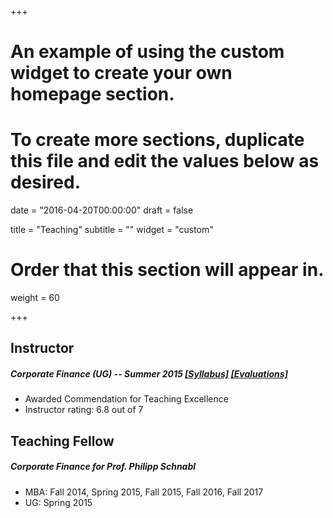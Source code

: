 +++


# An example of using the custom widget to create your own homepage section.
# To create more sections, duplicate this file and edit the values below as desired.

date = "2016-04-20T00:00:00"
draft = false

title = "Teaching"
subtitle = ""
widget = "custom"

# Order that this section will appear in.
weight = 60

+++

## Instructor

##### Corporate Finance (UG) -- Summer 2015  <a href="/pdf/Syllabus.pdf" target="_blank">[Syllabus]</a>  <a href="/pdf/CFE.pdf" target="_blank">[Evaluations]</a>

- Awarded Commendation for Teaching Excellence
- Instructor rating: 6.8 out of 7

## Teaching Fellow

##### Corporate Finance for Prof. Philipp Schnabl 

- MBA: Fall 2014, Spring 2015, Fall 2015, Fall 2016, Fall 2017
- UG: Spring 2015

